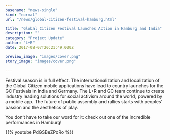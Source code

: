 ```yaml
---
basename: "news-single"
kind: "normal"
url: "/news/global-citizen-festival-hamburg.html"

title: "Global Citizen Festival Launches Action in Hamburg and India"
description: ""
category: "Project Update"
author: "L+R"
date: 2017-08-07T20:21:49.000Z

preview_image: "images/cover.png"
story_image: "images/cover.png"

---
```


Festival season is in full effect. The internationalization and localization of the Global Citizen mobile applications have lead to country launches for the GC Festivals in India and Germany. The L+R and GC team continue to create industry leading solutions for social activism around the world, powered by a mobile app. The future of public assembly and rallies starts with peoples’ passion and the aesthetics of play.

You don’t have to take our word for it: check out one of the incredible performances in Hamburg!

{{% youtube PdGSBeZPoRo %}}